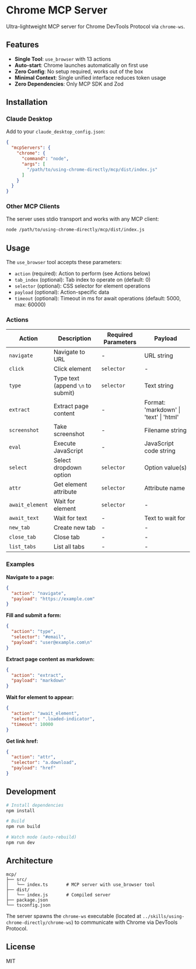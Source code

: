 # Chrome MCP Server

Ultra-lightweight MCP server for Chrome DevTools Protocol via `chrome-ws`.

## Features

- **Single Tool**: `use_browser` with 13 actions
- **Auto-start**: Chrome launches automatically on first use
- **Zero Config**: No setup required, works out of the box
- **Minimal Context**: Single unified interface reduces token usage
- **Zero Dependencies**: Only MCP SDK and Zod

## Installation

### Claude Desktop

Add to your `claude_desktop_config.json`:

```json
{
  "mcpServers": {
    "chrome": {
      "command": "node",
      "args": [
        "/path/to/using-chrome-directly/mcp/dist/index.js"
      ]
    }
  }
}
```

### Other MCP Clients

The server uses stdio transport and works with any MCP client:

```bash
node /path/to/using-chrome-directly/mcp/dist/index.js
```

## Usage

The `use_browser` tool accepts these parameters:

- `action` (required): Action to perform (see Actions below)
- `tab_index` (optional): Tab index to operate on (default: 0)
- `selector` (optional): CSS selector for element operations
- `payload` (optional): Action-specific data
- `timeout` (optional): Timeout in ms for await operations (default: 5000, max: 60000)

### Actions

| Action | Description | Required Parameters | Payload |
|--------|-------------|---------------------|---------|
| `navigate` | Navigate to URL | - | URL string |
| `click` | Click element | `selector` | - |
| `type` | Type text (append `\n` to submit) | `selector` | Text string |
| `extract` | Extract page content | - | Format: 'markdown' \| 'text' \| 'html' |
| `screenshot` | Take screenshot | - | Filename string |
| `eval` | Execute JavaScript | - | JavaScript code string |
| `select` | Select dropdown option | `selector` | Option value(s) |
| `attr` | Get element attribute | `selector` | Attribute name |
| `await_element` | Wait for element | `selector` | - |
| `await_text` | Wait for text | - | Text to wait for |
| `new_tab` | Create new tab | - | - |
| `close_tab` | Close tab | - | - |
| `list_tabs` | List all tabs | - | - |

### Examples

**Navigate to a page:**
```json
{
  "action": "navigate",
  "payload": "https://example.com"
}
```

**Fill and submit a form:**
```json
{
  "action": "type",
  "selector": "#email",
  "payload": "user@example.com\n"
}
```

**Extract page content as markdown:**
```json
{
  "action": "extract",
  "payload": "markdown"
}
```

**Wait for element to appear:**
```json
{
  "action": "await_element",
  "selector": ".loaded-indicator",
  "timeout": 10000
}
```

**Get link href:**
```json
{
  "action": "attr",
  "selector": "a.download",
  "payload": "href"
}
```

## Development

```bash
# Install dependencies
npm install

# Build
npm run build

# Watch mode (auto-rebuild)
npm run dev
```

## Architecture

```
mcp/
├── src/
│   └── index.ts       # MCP server with use_browser tool
├── dist/
│   └── index.js       # Compiled server
├── package.json
└── tsconfig.json
```

The server spawns the `chrome-ws` executable (located at `../skills/using-chrome-directly/chrome-ws`) to communicate with Chrome via DevTools Protocol.

## License

MIT
